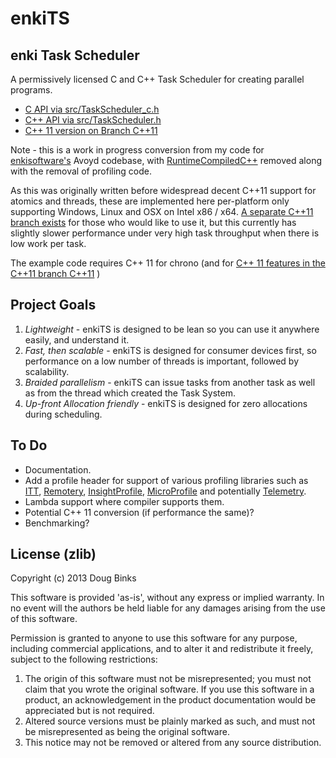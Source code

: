 # enkiTS

## enki Task Scheduler

A permissively licensed C and C++ Task Scheduler for creating parallel programs.

* [C API via src/TaskScheduler_c.h](src/TaskScheduler_c.h)
* [C++ API via src/TaskScheduler.h](src/TaskScheduler.h)
* [C++ 11 version  on Branch C++11](https://github.com/dougbinks/enkiTS/tree/C++11)

Note - this is a work in progress conversion from my code for [enkisoftware's](http://www.enkisoftware.com/) Avoyd codebase, with [RuntimeCompiledC++](https://github.com/RuntimeCompiledCPlusPlus/RuntimeCompiledCPlusPlus) removed along with the removal of profiling code.

As this was originally written before widespread decent C++11 support for atomics and threads, these are implemented here per-platform only supporting Windows, Linux and OSX on Intel x86 / x64. [A separate C++11 branch exists](https://github.com/dougbinks/enkiTS/tree/C++11) for those who would like to use it, but this currently has slightly slower performance under very high task throughput when there is low work per task.

The example code requires C++ 11 for chrono (and for [C++ 11 features in the C++11 branch C++11](https://github.com/dougbinks/enkiTS/tree/C++11) )

## Project Goals

1. *Lightweight* - enkiTS is designed to be lean so you can use it anywhere easily, and understand it.
1. *Fast, then scalable* - enkiTS is designed for consumer devices first, so performance on a low number of threads is important, followed by scalability.
1. *Braided parallelism* - enkiTS can issue tasks from another task as well as from the thread which created the Task System.
1. *Up-front Allocation friendly* - enkiTS is designed for zero allocations during scheduling.

## To Do

* Documentation.
* Add a profile header for support of various profiling libraries such as [ITT](https://software.intel.com/en-us/articles/intel-itt-api-open-source), [Remotery](https://github.com/dougbinks/Remotery), [InsightProfile](https://github.com/kayru/insightprofiler), [MicroProfile](https://bitbucket.org/jonasmeyer/microprofile) and potentially [Telemetry](http://www.radgametools.com/telemetry.htm).
* Lambda support where compiler supports them.
* Potential C++ 11 conversion (if performance the same)?
* Benchmarking?


## License (zlib)

Copyright (c) 2013 Doug Binks

This software is provided 'as-is', without any express or implied
warranty. In no event will the authors be held liable for any damages
arising from the use of this software.

Permission is granted to anyone to use this software for any purpose,
including commercial applications, and to alter it and redistribute it
freely, subject to the following restrictions:

1. The origin of this software must not be misrepresented; you must not
   claim that you wrote the original software. If you use this software
   in a product, an acknowledgement in the product documentation would be
   appreciated but is not required.
2. Altered source versions must be plainly marked as such, and must not be
   misrepresented as being the original software.
3. This notice may not be removed or altered from any source distribution.




